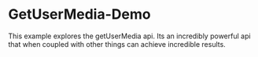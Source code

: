 GetUserMedia-Demo
=================

This example explores the getUserMedia api. Its an incredibly powerful api that when coupled with other things can achieve incredible results.
